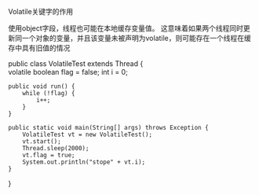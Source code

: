 Volatile关键字的作用

使用object字段，线程也可能在本地缓存变量值。
这意味着如果两个线程同时更新同一个对象的变量，并且该变量未被声明为volatile，则可能存在一个线程在缓存中具有旧值的情况



public class VolatileTest extends Thread {
​    
    volatile boolean flag = false;
    int i = 0;
    
    public void run() {
        while (!flag) {
            i++;
        }
    }
    
    public static void main(String[] args) throws Exception {
        VolatileTest vt = new VolatileTest();
        vt.start();
        Thread.sleep(2000);
        vt.flag = true;
        System.out.println("stope" + vt.i);
    }
}